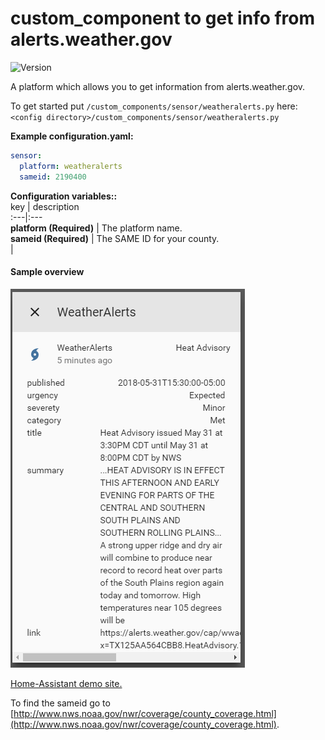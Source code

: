 # custom_component to get info from alerts.weather.gov
![Version](https://img.shields.io/badge/version-1.0.0-green.svg?style=for-the-badge)
  
A platform which allows you to get information from alerts.weather.gov. 
  
To get started put `/custom_components/sensor/weatheralerts.py` here:
`<config directory>/custom_components/sensor/weatheralerts.py`  
  
**Example configuration.yaml:**
```yaml
sensor:
  platform: weatheralerts
  sameid: 2190400
```
**Configuration variables::**  
key | description  
:---|:---  
**platform (Required)** | The platform name.  
**sameid (Required)** | The SAME ID for your county.  
|  
#### Sample overview
![Sample overview](overview.png)
  
[Home-Assistant demo site.](https://ha-test-weatheralerts.halfdecent.io)
  
To find the sameid go to [http://www.nws.noaa.gov/nwr/coverage/county_coverage.html](http://www.nws.noaa.gov/nwr/coverage/county_coverage.html).  

